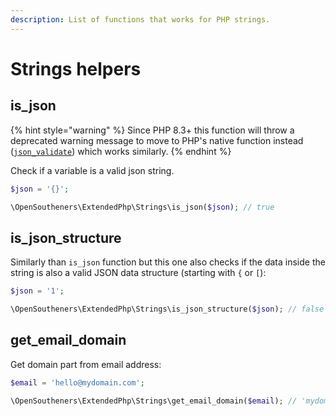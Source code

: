 ```yaml
---
description: List of functions that works for PHP strings.
---
```


# Strings helpers

## is\_json

{% hint style="warning" %}
Since PHP 8.3+ this function will throw a deprecated warning message to move to PHP's native function instead ([`json_validate`](https://wiki.php.net/rfc/json\_validate)) which works similarly.
{% endhint %}

Check if a variable is a valid json string.

```php
$json = '{}';

\OpenSoutheners\ExtendedPhp\Strings\is_json($json); // true
```

## is\_json\_structure

Similarly than `is_json` function but this one also checks if the data inside the string is also a valid JSON data structure (starting with `{` or `[`):

```php
$json = '1';

\OpenSoutheners\ExtendedPhp\Strings\is_json_structure($json); // false
```

## get\_email\_domain

Get domain part from email address:

```php
$email = 'hello@mydomain.com';

\OpenSoutheners\ExtendedPhp\Strings\get_email_domain($email); // 'mydomain.com'
```
